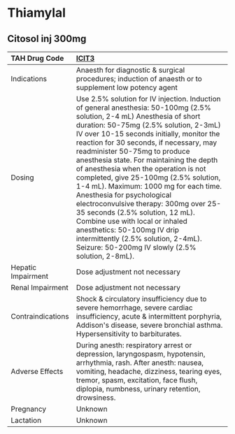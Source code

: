 # Thiamylal

## Citosol inj 300mg

| TAH Drug Code      | [**ICIT3**](https://www.tahsda.org.tw/drugs/hissearch.php?drug_code=ICIT3)                                                                                                                                                                                                                                                                                                                                                                                                                                                                                                                                                                                                                                                           |
|:-------------------|:-------------------------------------------------------------------------------------------------------------------------------------------------------------------------------------------------------------------------------------------------------------------------------------------------------------------------------------------------------------------------------------------------------------------------------------------------------------------------------------------------------------------------------------------------------------------------------------------------------------------------------------------------------------------------------------------------------------------------------------|
| Indications        | Anaesth for diagnostic & surgical procedures; induction of anaesth or to supplement low potency agent                                                                                                                                                                                                                                                                                                                                                                                                                                                                                                                                                                                                                                |
| Dosing             | Use 2.5% solution for IV injection. Induction of general anesthesia: 50-100mg (2.5% solution, 2-4 mL) Anesthesia of short duration: 50-75mg (2.5% solution, 2-3mL) IV over 10-15 seconds initially, monitor the reaction for 30 seconds, if necessary, may readminister 50-75mg to produce anesthesia state. For maintaining the depth of anesthesia when the operation is not completed, give 25-100mg (2.5% solution, 1-4 mL). Maximum: 1000 mg for each time. Anesthesia for psychological electroconvulsive therapy: 300mg over 25-35 seconds (2.5% solution, 12 mL). Combine use with local or inhaled anesthetics: 50-100mg IV drip intermittently (2.5% solution, 2-4mL). Seizure: 50-200mg IV slowly (2.5% solution, 2-8mL). |
| Hepatic Impairment | Dose adjustment not necessary                                                                                                                                                                                                                                                                                                                                                                                                                                                                                                                                                                                                                                                                                                        |
| Renal Impairment   | Dose adjustment not necessary                                                                                                                                                                                                                                                                                                                                                                                                                                                                                                                                                                                                                                                                                                        |
| Contraindications  | Shock & circulatory insufficiency due to severe hemorrhage, severe cardiac insufficiency, acute & intermittent porphyria, Addison's disease, severe bronchial asthma. Hypersensitivity to barbiturates.                                                                                                                                                                                                                                                                                                                                                                                                                                                                                                                              |
| Adverse Effects    | During anesth: respiratory arrest or depression, laryngospasm, hypotensin, arrhythmia, rash. After anesth: nausea, vomiting, headache, dizziness, tearing eyes, tremor, spasm, excitation, face flush, diplopia, numbness, urinary retention, drowsiness.                                                                                                                                                                                                                                                                                                                                                                                                                                                                            |
| Pregnancy          | Unknown                                                                                                                                                                                                                                                                                                                                                                                                                                                                                                                                                                                                                                                                                                                              |
| Lactation          | Unknown                                                                                                                                                                                                                                                                                                                                                                                                                                                                                                                                                                                                                                                                                                                              |

